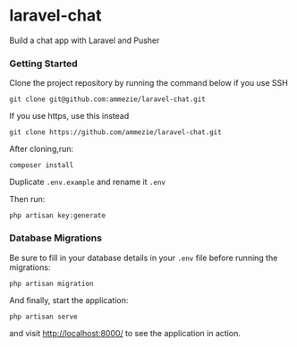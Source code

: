 # laravel-chat
Build a chat app with Laravel and Pusher

### Getting Started

Clone the project repository by running the command below if you use SSH

```
git clone git@github.com:ammezie/laravel-chat.git
```

If you use https, use this instead

```
git clone https://github.com/ammezie/laravel-chat.git
```

After cloning,run:

```
composer install
```

Duplicate `.env.example` and rename it `.env`

Then run:

```
php artisan key:generate
```

### Database Migrations

Be sure to fill in your database details in your `.env` file before running the migrations:

```
php artisan migration
```

And finally, start the application:

```
php artisan serve
```

and visit [http://localhost:8000/](http://localhost:8000/) to see the application in action.